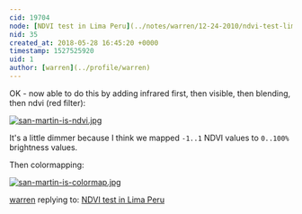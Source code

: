 ```yaml
---
cid: 19704
node: [NDVI test in Lima Peru](../notes/warren/12-24-2010/ndvi-test-lima-peru)
nid: 35
created_at: 2018-05-28 16:45:20 +0000
timestamp: 1527525920
uid: 1
author: [warren](../profile/warren)
---
```


OK - now able to do this by adding infrared first, then visible, then blending, then ndvi (red filter):


[![san-martin-is-ndvi.jpg](/i/25047)](/i/25047)

It's a little dimmer because I think we mapped `-1..1` NDVI values to `0..100%` brightness values. 

Then colormapping:


[![san-martin-is-colormap.jpg](/i/25048)](/i/25048)



[warren](../profile/warren) replying to: [NDVI test in Lima Peru](../notes/warren/12-24-2010/ndvi-test-lima-peru)

